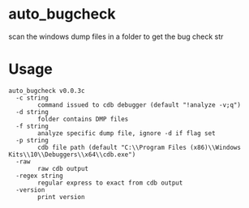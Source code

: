# auto_bugcheck
scan the windows dump files in a folder to get the bug check str

# Usage
```text
auto_bugcheck v0.0.3c 
  -c string
    	command issued to cdb debugger (default "!analyze -v;q")
  -d string
    	folder contains DMP files
  -f string
    	analyze specific dump file, ignore -d if flag set
  -p string
    	cdb file path (default "C:\\Program Files (x86)\\Windows Kits\\10\\Debuggers\\x64\\cdb.exe")
  -raw
    	raw cdb output
  -regex string
    	regular express to exact from cdb output
  -version
    	print version
```
